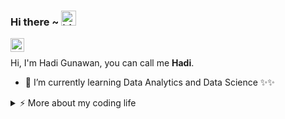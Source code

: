 ### Hi there ~ <img src="https://user-images.githubusercontent.com/1303154/88677602-1635ba80-d120-11ea-84d8-d263ba5fc3c0.gif" width="24px" alt="hi">

<a target="_blank" href="https://www.linkedin.com/in/hadi-gunawan-875889199/">
  <img align="left" alt="LinkdeIN" width="22px" src="https://cdn.jsdelivr.net/npm/simple-icons@v3/icons/linkedin.svg" />
</a>
<br>

Hi, I'm Hadi Gunawan, you can call me **Hadi**.

- 🌱 I’m currently learning Data Analytics and Data Science ✨✨

<details>
<summary>⚡️ More about my coding life</summary>

<br />

#### <img src="https://media.giphy.com/media/VgCDAzcKvsR6OM0uWg/giphy.gif" width="50"> View my stats on Github

![Hadigunawan's github stats](https://github-readme-stats.vercel.app/api?username=hadigunawan123&count_private=true&show_icons=true&theme=onedarkpro)

<!-- theme can be onedark -->

#### <img src="https://media.giphy.com/media/VgCDAzcKvsR6OM0uWg/giphy.gif" width="50"> See my top languages

![Top Langs](https://github-readme-stats.vercel.app/api/top-langs/?username=hadigunawan123&layout=compact&langs_count=12)

</details>

<!--
### Hi there 👋


**hadigunawan123/hadigunawan123** is a ✨ _special_ ✨ repository because its `README.md` (this file) appears on your GitHub profile.

Here are some ideas to get you started:

- 🔭 I’m currently working on ...
- 🌱 I’m currently learning ...
- 👯 I’m looking to collaborate on ...
- 🤔 I’m looking for help with ...
- 💬 Ask me about ...
- 📫 How to reach me: ...
- 😄 Pronouns: ...
- ⚡ Fun fact: ...
-->
